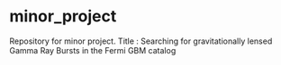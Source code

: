 # minor_project
Repository for minor project. Title : Searching for gravitationally lensed Gamma Ray Bursts in the Fermi GBM catalog
